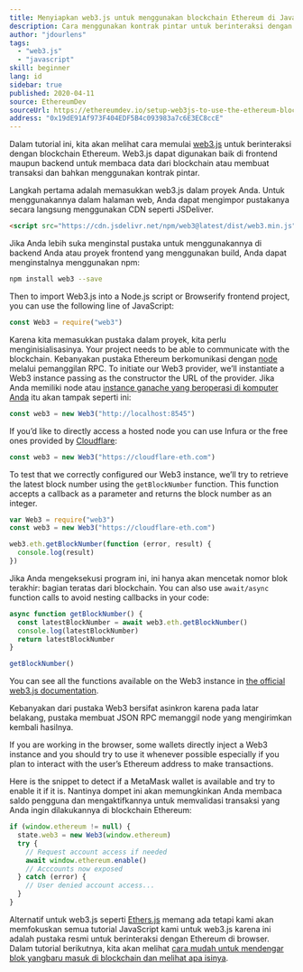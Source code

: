 ```yaml
---
title: Menyiapkan web3.js untuk menggunakan blockchain Ethereum di JavaScript
description: Cara menggunakan kontrak pintar untuk berinteraksi dengan token menggunakan bahasa Solidity
author: "jdourlens"
tags:
  - "web3.js"
  - "javascript"
skill: beginner
lang: id
sidebar: true
published: 2020-04-11
source: EthereumDev
sourceUrl: https://ethereumdev.io/setup-web3js-to-use-the-ethereum-blockchain-in-javascript/
address: "0x19dE91Af973F404EDF5B4c093983a7c6E3EC8ccE"
---
```


Dalam tutorial ini, kita akan melihat cara memulai [web3.js](https://web3js.readthedocs.io/) untuk berinteraksi dengan blockchain Ethereum. Web3.js dapat digunakan baik di frontend maupun backend untuk membaca data dari blockchain atau membuat transaksi dan bahkan menggunakan kontrak pintar.

Langkah pertama adalah memasukkan web3.js dalam proyek Anda. Untuk menggunakannya dalam halaman web, Anda dapat mengimpor pustakanya secara langsung menggunakan CDN seperti JSDeliver.

```html
<script src="https://cdn.jsdelivr.net/npm/web3@latest/dist/web3.min.js"></script>
```

Jika Anda lebih suka menginstal pustaka untuk menggunakannya di backend Anda atau proyek frontend yang menggunakan build, Anda dapat menginstalnya menggunakan npm:

```bash
npm install web3 --save
```

Then to import Web3.js into a Node.js script or Browserify frontend project, you can use the following line of JavaScript:

```js
const Web3 = require("web3")
```

Karena kita memasukkan pustaka dalam proyek, kita perlu menginisialisasinya. Your project needs to be able to communicate with the blockchain. Kebanyakan pustaka Ethereum berkomunikasi dengan [node](/developers/docs/nodes-and-clients/) melalui pemanggilan RPC. To initiate our Web3 provider, we’ll instantiate a Web3 instance passing as the constructor the URL of the provider. Jika Anda memiliki node atau [instance ganache yang beroperasi di komputer Anda](https://ethereumdev.io/testing-your-smart-contract-with-existing-protocols-ganache-fork/) itu akan tampak seperti ini:

```js
const web3 = new Web3("http://localhost:8545")
```

If you’d like to directly access a hosted node you can use Infura or the free ones provided by [Cloudflare](https://cloudflare-eth.com/):

```js
const web3 = new Web3("https://cloudflare-eth.com")
```

To test that we correctly configured our Web3 instance, we’ll try to retrieve the latest block number using the `getBlockNumber` function. This function accepts a callback as a parameter and returns the block number as an integer.

```js
var Web3 = require("web3")
const web3 = new Web3("https://cloudflare-eth.com")

web3.eth.getBlockNumber(function (error, result) {
  console.log(result)
})
```

Jika Anda mengeksekusi program ini, ini hanya akan mencetak nomor blok terakhir: bagian teratas dari blockchain. You can also use `await/async` function calls to avoid nesting callbacks in your code:

```js
async function getBlockNumber() {
  const latestBlockNumber = await web3.eth.getBlockNumber()
  console.log(latestBlockNumber)
  return latestBlockNumber
}

getBlockNumber()
```

You can see all the functions available on the Web3 instance in [the official web3.js documentation](https://web3js.readthedocs.io/en/v1.2.6/web3-eth.html#).

Kebanyakan dari pustaka Web3 bersifat asinkron karena pada latar belakang, pustaka membuat JSON RPC memanggil node yang mengirimkan kembali hasilnya.

<Divider />

If you are working in the browser, some wallets directly inject a Web3 instance and you should try to use it whenever possible especially if you plan to interact with the user’s Ethereum address to make transactions.

Here is the snippet to detect if a MetaMask wallet is available and try to enable it if it is. Nantinya dompet ini akan memungkinkan Anda membaca saldo pengguna dan mengaktifkannya untuk memvalidasi transaksi yang Anda ingin dilakukannya di blockchain Ethereum:

```js
if (window.ethereum != null) {
  state.web3 = new Web3(window.ethereum)
  try {
    // Request account access if needed
    await window.ethereum.enable()
    // Acccounts now exposed
  } catch (error) {
    // User denied account access...
  }
}
```

Alternatif untuk web3.js seperti [Ethers.js](https://docs.ethers.io/) memang ada tetapi kami akan memfokuskan semua tutorial JavaScript kami untuk web3.js karena ini adalah pustaka resmi untuk berinteraksi dengan Ethereum di browser. Dalam tutorial berikutnya, kita akan melihat [cara mudah untuk mendengar blok yangbaru masuk di blockchain dan melihat apa isinya](https://ethereumdev.io/listening-to-new-transactions-happening-on-the-blockchain/).
